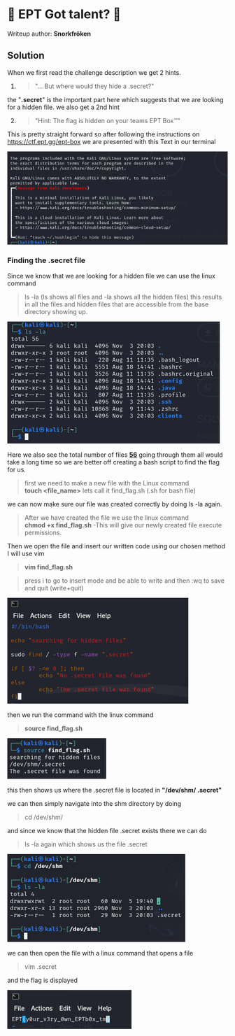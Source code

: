 # 👶 EPT Got talent? 👶

Writeup author: **Snorkfröken**

## Solution 

When we first read the challenge description we get 2 hints. 

1. >"... But where would they hide a .secret?" 
   
the "**.secret**" is the important part here which suggests that we are looking for a hidden file.
we also get a 2nd hint 

2. >"Hint: The flag is hidden on your teams EPT Box™"

This is pretty straight forward so after following the instructions on https://ctf.ept.gg/ept-box
we are presented with this Text in our terminal 

![picture of the terminal](EPTBOX.PNG) 

### Finding the .secret file

Since we know that we are looking for a hidden file we can use the linux command 

>ls -la (ls shows all files and -la shows all the hidden files)
this results in all the files and hidden files that are accessible from the base directory showing up.   

![picture of all the files in the EPT box](EPTBOX_after_ls%20-la.PNG)

Here we also see the total number of files <ins>**56**</ins> going through them all would take a long time
so we are better off creating a bash script to find the flag for us.

>first we need to make a new file with the Linux command </br>
**touch <file_name>** lets call it find_flag.sh (.sh for bash file)

we can now make sure our file was created correctly by doing ls -la again.

>After we have created the file we use the linux command </br>
**chmod +x find_flag.sh** -This will give our newly created file execute permissions. 

Then we open the file and insert our written code using our chosen method I will use vim

>**vim find_flag.sh**

> press i to go to insert mode and be able to write and then :wq to save and quit (write+quit)

![picture of the bash script](bashscript.PNG)

then we run the command with the linux command
>**source find_flag.sh**

![picture of result from script](secret_file_found.PNG)

this then shows us where the .secret file is located in **"/dev/shm/ .secret"**

we can then simply navigate into the shm directory by doing 
> cd /dev/shm/ 

and since we know that the hidden file .secret exists there we can do
> ls -la again which shows us the file .secret

![picture of where the flag is located](location_of_flag_picture.PNG)

we can then open the file with a linux command that opens a file  
>vim .secret

and the flag is displayed

![A picture showing the flag inside the file](THEFLAG.PNG)